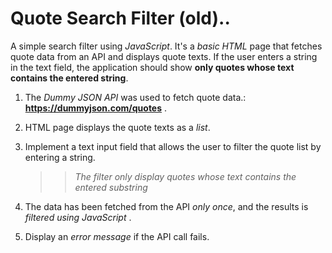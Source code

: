 # Quote Search Filter (old)..
A simple search filter using _JavaScript_.
It's a _basic HTML_ page that fetches quote data from an API and displays quote texts. 
If the user enters a string in the text field, the application should show **only quotes whose text contains the entered string**.


1. The *Dummy JSON API* was used to fetch quote data.: **https://dummyjson.com/quotes** .
2. HTML page displays the quote texts as a *list*.
3. Implement a text input field that allows the user to filter the quote list by entering a string. 
   >> *The filter only display quotes whose text contains the entered substring*

4. The data has been fetched from the API *only once*, and the results is *filtered using JavaScript* .
5. Display an *error message* if the API call fails.

